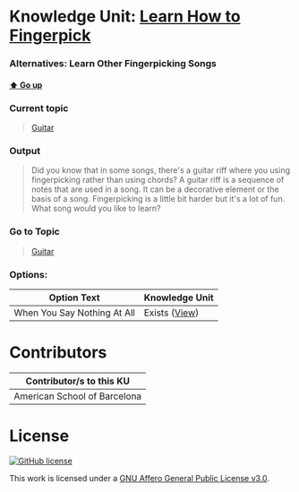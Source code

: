 # Knowledge Unit: [Learn How to Fingerpick](../../knowledge_units/guitar/learn-how-to-fingerpick.md)
### Alternatives:   Learn Other Fingerpicking Songs 
#### [:arrow_up: Go up](../../topics/guitar.md)
### Current topic
> [Guitar](../../topics/guitar.md)
### Output
> Did you know that in some songs, there&#039;s a guitar riff where you using fingerpicking rather than using chords? A guitar riff is a sequence of notes that are used in a song. It can be a decorative element or the basis of a song. Fingerpicking is a little bit harder but it&#039;s a lot of fun. What song would you like to learn?
### Go to Topic
> [Guitar](../../topics/guitar.md)

### Options: 

| Option Text | Knowledge Unit |
| - | - |  
| When You Say Nothing At All  |  Exists ([View](../../knowledge_units/guitar/when-you-say-nothing-at-all.md))  | 

# Contributors

| Contributor/s to this KU |
| - | 
| American School of Barcelona |

# License
[![GitHub license](https://img.shields.io/github/license/inbrainz/cerebro)](https://github.com/inbrainz/cerebro/blob/master/LICENSE)

This work is licensed under a [GNU Affero General Public License v3.0](https://www.gnu.org/licenses/agpl-3.0.txt).